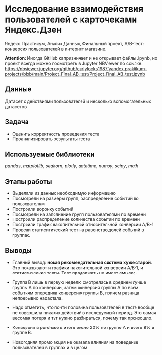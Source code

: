 # Исследование взаимодействия пользователей с карточеками Яндекс.Дзен

Яндекс.Практикум, Анализ Данных, Финальный проект, A/B-тест: конверсия пользователей в интернет магазине.

__Attention:__ Иногда GitHub капризничает и не открывает файлы .ipynb, но проект всегда можно посмотреть в Jupyter NBViewer по ссылке: https://nbviewer.jupyter.org/github/curlylocks1987/yandex.praktikum-projects/blob/main/Project_Final_AB_test/Project_Final_AB_test.ipynb


## Данные

Датасет с действиями пользователей и несколько вспомогательных датасетов

## Задача

- Оценить корректность проведения теста
- Проанализировать результаты теста

## Используемые библиотеки
*pandas*, *matplotlib*, *seaborn*, *plotly*, *datetime*, *numpy*, *scipy*, *math*


## Этапы работы

- Выделили из данных необходимую информацию
- Посмотрели на размеры групп, распределение событий по пользователям
- Построили воронку событий
- Посмотрели на заполнение групп пользователями по времени
- Построили распределение количества событий по времени
- Построили график накопительной относительной конверсии A/B-1
- Провели статиситический тест на равенство долей событий в группах.

## Выводы

- Главный вывод: __новая рекомендательная система хуже старой__. Это показывают и графики накопительной конверсии A/B-1, и статистические тесты. Тест продолжать не имеет смысла.

- Группа B лишь в первую неделю смотрелась в среднем лучше группы A по конверсии, затем конверсия группы A по всем событиям опередила конверсию группы B, причем разница непрерывно нарастала.

- Надо отметить, что почти половина пользователей в тесте вообще не совершила никаких действий в исследуемый период. Это самая весомая потеря и тут нужно разбираться, почему так произошло.

- Конверсия в purchase в итоге около 20% по группе A и всего 8% в группе B.

- Новогодняя промо акция не оказала влияния на поведение пользователей в группах и в целом

